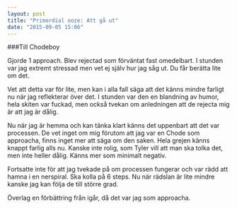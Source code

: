 ```yaml
---
layout: post
title: "Primordial ooze: Att gå ut"
date: "2015-09-05 15:06"
---
```


###Till Chodeboy

Gjorde 1 approach. Blev rejectad som förväntat fast omedelbart. I stunden var jag extremt stressad men vet ej själv hur jag såg ut. Du får berätta lite om det.

Vet att detta var för lite, men kan i alla fall säga att det känns mindre farligt nu när jag reflekterar över det. I stunden var den en blandning av humor, hela skiten var fuckad, men också tvekan om anledningen att de rejecta mig är att jag är dålig.

Nu när jag är hemma och kan tänka klart känns det uppenbart att det var processen. De vet inget om mig förutom att jag var en Chode som approacha, finns inget mer att säga om den saken. Hela grejen känns knappt farlig alls nu. Kanske inte rolig, som Tyler vill att man ska tolka det, men inte heller dålig. Känns mer som minimalt negativ.

Fortsatte inte för att jag tvekade på om processen fungerar och var rädd att hamna i en nerspiral. Ska kolla på 6 steps. Nu när rädslan är lite mindre kanske jag kan följa de till större grad.

Överlag en förbättring från igår, då det var jag som approacha.
